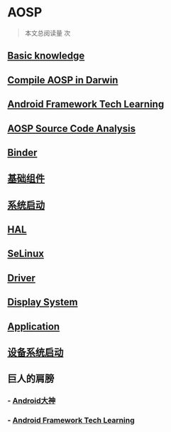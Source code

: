 # AOSP

> 本文总阅读量 <span id="busuanzi_value_page_pv"><i class="fa fa-spinner fa-spin"></i></span>次

<!-- 每一个链接必须从根目录开始，其次后面必须以 / 结尾，例如你必须写 aosp/base/ 而不是 aosp/base  -->
## [Basic knowledge](aosp/base/)

## [Compile AOSP in Darwin](aosp/compile/)

## [Android Framework Tech Learning](http://ahaoframework.tech/)

## [AOSP Source Code Analysis](aosp/source/)

## [Binder](aosp/binder/)

## [基础组件](aosp/componment/)

## [系统启动](aosp/launch/)

## [HAL](aosp/hal/)

## [SeLinux](aosp/selinux/)

## [Driver](aosp/driver/)

## [Display System](aosp/display/)

## [Application](aosp/application/)

## [设备系统启动](aosp/boot/)


## 巨人的肩膀

### - [Android大神](https://wangkuiwu.github.io/)
### - [Android Framework Tech Learning](http://ahaoframework.tech/)

